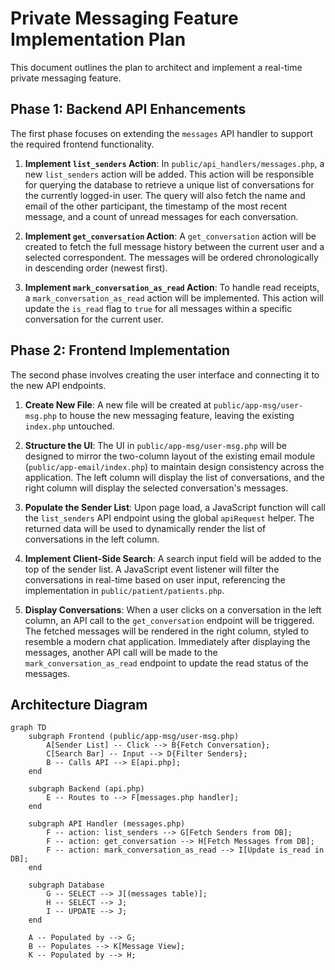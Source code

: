 # Private Messaging Feature Implementation Plan

This document outlines the plan to architect and implement a real-time private messaging feature.

## Phase 1: Backend API Enhancements

The first phase focuses on extending the `messages` API handler to support the required frontend functionality.

1.  **Implement `list_senders` Action**: In `public/api_handlers/messages.php`, a new `list_senders` action will be added. This action will be responsible for querying the database to retrieve a unique list of conversations for the currently logged-in user. The query will also fetch the name and email of the other participant, the timestamp of the most recent message, and a count of unread messages for each conversation.

2.  **Implement `get_conversation` Action**: A `get_conversation` action will be created to fetch the full message history between the current user and a selected correspondent. The messages will be ordered chronologically in descending order (newest first).

3.  **Implement `mark_conversation_as_read` Action**: To handle read receipts, a `mark_conversation_as_read` action will be implemented. This action will update the `is_read` flag to `true` for all messages within a specific conversation for the current user.

## Phase 2: Frontend Implementation

The second phase involves creating the user interface and connecting it to the new API endpoints.

1.  **Create New File**: A new file will be created at `public/app-msg/user-msg.php` to house the new messaging feature, leaving the existing `index.php` untouched.

2.  **Structure the UI**: The UI in `public/app-msg/user-msg.php` will be designed to mirror the two-column layout of the existing email module (`public/app-email/index.php`) to maintain design consistency across the application. The left column will display the list of conversations, and the right column will display the selected conversation's messages.

3.  **Populate the Sender List**: Upon page load, a JavaScript function will call the `list_senders` API endpoint using the global `apiRequest` helper. The returned data will be used to dynamically render the list of conversations in the left column.

4.  **Implement Client-Side Search**: A search input field will be added to the top of the sender list. A JavaScript event listener will filter the conversations in real-time based on user input, referencing the implementation in `public/patient/patients.php`.

5.  **Display Conversations**: When a user clicks on a conversation in the left column, an API call to the `get_conversation` endpoint will be triggered. The fetched messages will be rendered in the right column, styled to resemble a modern chat application. Immediately after displaying the messages, another API call will be made to the `mark_conversation_as_read` endpoint to update the read status of the messages.

## Architecture Diagram

```mermaid
graph TD
    subgraph Frontend (public/app-msg/user-msg.php)
        A[Sender List] -- Click --> B{Fetch Conversation};
        C[Search Bar] -- Input --> D{Filter Senders};
        B -- Calls API --> E[api.php];
    end

    subgraph Backend (api.php)
        E -- Routes to --> F[messages.php handler];
    end

    subgraph API Handler (messages.php)
        F -- action: list_senders --> G[Fetch Senders from DB];
        F -- action: get_conversation --> H[Fetch Messages from DB];
        F -- action: mark_conversation_as_read --> I[Update is_read in DB];
    end

    subgraph Database
        G -- SELECT --> J[(messages table)];
        H -- SELECT --> J;
        I -- UPDATE --> J;
    end

    A -- Populated by --> G;
    B -- Populates --> K[Message View];
    K -- Populated by --> H;
```
